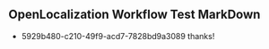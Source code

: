 ## OpenLocalization Workflow Test MarkDown
* 5929b480-c210-49f9-acd7-7828bd9a3089 thanks!

<!--HONumber=Jul16_HO4-->


